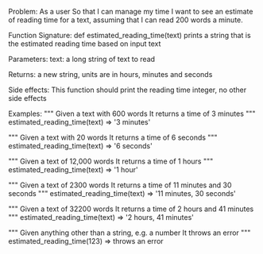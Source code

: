 Problem:
As a user
So that I can manage my time
I want to see an estimate of reading time for a text, assuming that I can read 200 words a minute.


Function Signature:
def estimated_reading_time(text)
    prints a string that is the estimated reading time based on input text

Parameters:
    text: a long string of text to read

Returns:
    a new string, units are in hours, minutes and seconds

Side effects:
    This function should print the reading time integer, no other side effects


Examples:
"""
Given a text with 600 words
It returns a time of 3 minutes
"""
estimated_reading_time(text) => '3 minutes'

"""
Given a text with 20 words
It returns a time of 6 seconds
"""
estimated_reading_time(text) => '6 seconds'

"""
Given a text of 12,000 words
It returns a time of 1 hours
"""
estimated_reading_time(text) => '1 hour'

"""
Given a text of 2300 words
It returns a time of 11 minutes and 30 seconds
"""
estimated_reading_time(text) => '11 minutes, 30 seconds'

"""
Given a text of 32200 words
It returns a time of 2 hours and 41 minutes
"""
estimated_reading_time(text) => '2 hours, 41 minutes'

"""
Given anything other than a string, e.g. a number
It throws an error
"""
estimated_reading_time(123) => throws an error

